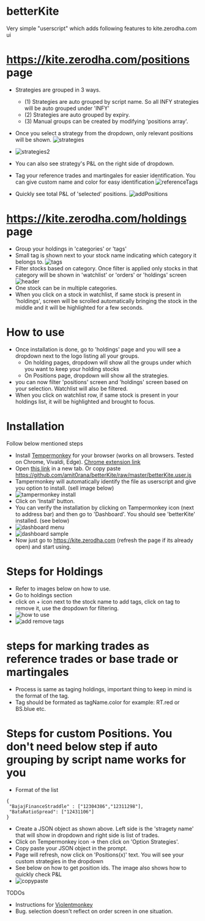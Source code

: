 # betterKite

Very simple "userscript" which adds following features to kite.zerodha.com ui

# https://kite.zerodha.com/positions page
* Strategies are grouped in 3 ways.
  * (1) Strategies are auto grouped by script name. So all INFY strategies will be auto grouped under 'INFY'
  * (2) Strategies are auto grouped by expiry.
  * (3) Manual groups can be created by modifying 'positions array'.
* Once you select a strategy from the dropdown, only relevant positions will be shown.
![strategies](https://dl.dropbox.com/s/414mh3oqvx4ppf2/strategies.png?dl=0)

* ![strategies2](https://dl.dropbox.com/s/qjyok361dk9jo6c/strategies2.png?dl=0)
* You can also see strategy's P&L on the right side of dropdown.
* Tag your reference trades and martingales for easier identification. You can give custom name and color for easy identification
![referenceTags](https://dl.dropbox.com/s/i18bklcdebtagia/referenceTags.png?dl=0)
* Quickly see total P&L of 'selected' positions.
![addPositions](https://dl.dropbox.com/s/mvavj8njmt2xvtp/pnlAddition.png?dl=0)

# https://kite.zerodha.com/holdings page
* Group your holdings in 'categories' or 'tags'
* Small tag is shown next to your stock name indicating which category it belongs to.
![tags](https://dl.dropbox.com/s/ygk9id8c21b3mi8/HoldingsWithTags.png?dl=0)
* Filter stocks based on category. Once filter is applied only stocks in that category will be shown in 'watchlist' or 'orders' or 'holdings' screen
![header](https://dl.dropbox.com/s/zvefkb2pis0ygq4/headerWithTagSelector.png?dl=0)
* One stock can be in multiple categories.
* When you click on a stock in watchlist, if same stock is present in 'holdings', screen will be scrolled automatically bringing the stock in the middle and it will be highlighted for a few seconds.



# How to use
* Once installation is done, go to 'holdings' page and you will see a dropdown next to the logo listing all your groups.
  * On holding pages, dropdown will show all the groups under which you want to keep your holding stocks
  * On Positions page, dropdown will show all the strategies.
* you can now filter 'positions' screen and 'holdings' screen based on your selection. Watchlist will also be filtered. 
* When you click on watchlist row, if same stock is present in your holdings list, it will be highlighted and brought to focus.

# Installation

Follow below mentioned steps
* Install [Tempermonkey](https://www.tampermonkey.net/) for your browser (works on all browsers. Tested on Chrome, Vivaldi, Edge). [Chrome extension link](https://chrome.google.com/webstore/detail/tampermonkey/dhdgffkkebhmkfjojejmpbldmpobfkfo)
* Open [this link](https://github.com/amit0rana/betterKite/raw/master/betterKite.user.js) in a new tab. Or copy paste <https://github.com/amit0rana/betterKite/raw/master/betterKite.user.js>
* Tampermonkey will automatically identify the file as userscript and give you option to install. (sell image below)
* ![tampermonkey install](https://dl.dropbox.com/s/khs3itzctu13ayw/tampermonkeyInstall.png?dl=0)
* Click on 'Install' button.
* You can verify the installation by clicking on Tampermonkey icon (next to address bar) and then go to 'Dashboard'. You should see 'betterKite' installed. (see below)
* ![dashboard menu](https://dl.dropbox.com/s/dv1reqb84mz00bm/dashboardmenuoption.png?dl=0)
* ![dashboard sample](https://dl.dropbox.com/s/blv2j9t8e6iohkt/dashboardSample.png?dl=0)
* Now just go to <https://kite.zerodha.com> (refresh the page if its already open) and start using.

# Steps for Holdings
* Refer to images below on how to use.
* Go to holdings section
* click on + icon next to the stock name to add tags, click on tag to remove it, use the dropdown for filtering.
* ![how to use](https://dl.dropbox.com/s/tllta7nzcfl145a/holdingsHowToUse.gif?dl=0)
* ![add remove tags](https://dl.dropbox.com/s/nbjuxiu7yh9p51i/addingRemovingTags.gif?dl=0)

# steps for marking trades as reference trades or base trade or martingales
* Process is same as taging holdings, important thing to keep in mind is the format of the tag.
* Tag should be formated as tagName.color for example: RT.red or BS.blue etc. 

# Steps for custom Positions. You don't need below step if auto grouping by script name works for you
* Format of the list
```
{
 "BajajFinanceStraddle" : ["12304386","12311298"],
 "BataRatioSpread": ["12431106"]
}
```
* Create a JSON object as shown above. Left side is the 'stragety name' that will show in dropdown and right side is list of trades.
* Click on Tempermonkey icon -> then click on 'Option Strategies'.
* Copy paste your JSON object in the prompt.
* Page will refresh, now click on 'Positions(x)' text. You will see your custom strategies in the dropdown
* See below on how to get position ids. The image also shows how to quickly check P&L
* ![copypaste](https://dl.dropbox.com/s/nkfaa2mrtfu8jvz/copyPastingPosId.gif?dl=0)

TODOs
* Instructions for [Violentmonkey](https://openuserjs.org/about/Violentmonkey-for-Chrome)
* Bug. selection doesn't reflect on order screen in one situation.

